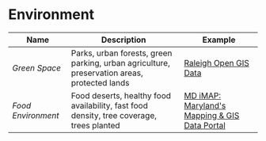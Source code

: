 # Environment

| Name | Description | Example |
| --- | --- | --- |
| *Green Space* | Parks, urban forests, green parking, urban agriculture, preservation areas, protected lands | [Raleigh Open GIS Data](http://data.ral.opendata.arcgis.com/datasets?q=environmental&sort_by=relevance) |
| *Food Environment* | Food deserts, healthy food availability, fast food density, tree coverage, trees planted | [MD iMAP: Maryland's Mapping & GIS Data Portal](http://data.imap.maryland.gov/datasets?q=Environment) |



